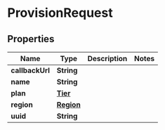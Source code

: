 
# ProvisionRequest

## Properties
Name | Type | Description | Notes
------------ | ------------- | ------------- | -------------
**callbackUrl** | **String** |  | 
**name** | **String** |  | 
**plan** | [**Tier**](Tier.md) |  | 
**region** | [**Region**](Region.md) |  | 
**uuid** | **String** |  | 



